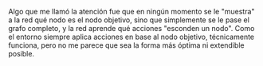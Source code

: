 Algo que me llamó la atención fue que en ningún momento se le "muestra" a la red qué nodo es el nodo objetivo, sino que simplemente se le pase el grafo completo, y la red aprende qué acciones "esconden un nodo". Como el entorno siempre aplica acciones en base al nodo objetivo, técnicamente funciona, pero no me parece que sea la forma más óptima ni extendible posible.

